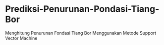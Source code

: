 # Prediksi-Penurunan-Pondasi-Tiang-Bor
Menghitung Penurunan Fondasi Tiang Bor Menggunakan Metode Support Vector Machine
